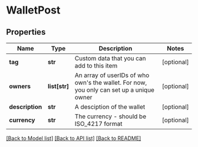 # WalletPost

## Properties
Name | Type | Description | Notes
------------ | ------------- | ------------- | -------------
**tag** | **str** | Custom data that you can add to this item | [optional] 
**owners** | **list[str]** | An array of userIDs of who own&#39;s the wallet. For now, you only can set up a unique owner | [optional] 
**description** | **str** | A desciption of the wallet | [optional] 
**currency** | **str** | The currency - should be ISO_4217 format | [optional] 

[[Back to Model list]](../README.md#documentation-for-models) [[Back to API list]](../README.md#documentation-for-api-endpoints) [[Back to README]](../README.md)



